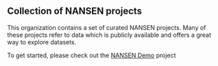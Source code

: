 ## Collection of NANSEN projects

This organization contains a set of curated NANSEN projects. Many of these projects refer to data which is publicly available and offers a great way to explore datasets.

To get started, please check out the [NANSEN Demo](https://github.com/NansenProjects/Nansen_Demo) project


<!--
**Here are some ideas to get you started:**

🙋‍♀️ A short introduction - what is your organization all about?
🌈 Contribution guidelines - how can the community get involved?
👩‍💻 Useful resources - where can the community find your docs? Is there anything else the community should know?
🍿 Fun facts - what does your team eat for breakfast?
🧙 Remember, you can do mighty things with the power of [Markdown](https://docs.github.com/github/writing-on-github/getting-started-with-writing-and-formatting-on-github/basic-writing-and-formatting-syntax)
-->
